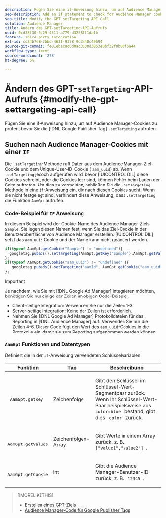 ```yaml
---
description: Fügen Sie eine if-Anweisung hinzu, um auf Audience Manager-Cookies zu prüfen, bevor Sie die setTargeting-Methode für das Google Publisher-Tag aufrufen.
seo-description: Add an if statement to check for Audience Manager cookies before calling the Google Publisher Tag .setTargeting method.
seo-title: Modify the GPT setTargeting API Call
solution: Audience Manager
title: Ändern des GPT-setTargeting-API-Aufrufs
uuid: 0cd38f30-5d29-4511-a779-d32587f1dafb
feature: Third-party Integration
exl-id: cc34b7e8-7bbd-463f-9378-9d3a40c49594
source-git-commit: fe01ebac8c0d0ad3630d3853e0bf32f0b00f6a44
workflow-type: tm+mt
source-wordcount: '278'
ht-degree: 5%

---
```


# Ändern des GPT-`setTargeting`-API-Aufrufs {#modify-the-gpt-settargeting-api-call}

Fügen Sie eine if-Anweisung hinzu, um auf Audience Manager-Cookies zu prüfen, bevor Sie die [!DNL Google Publisher Tag] `.setTargeting` aufrufen.

## Suchen nach Audience Manager-Cookies mit einer `IF`

Die `.setTargeting`-Methode ruft Daten aus dem Audience Manager-Ziel-Cookie und dem Unique-User-ID-Cookie ( `aam_uuid`) ab. Wenn `.setTargeting` jedoch aufgerufen wird, bevor [!UICONTROL DIL] diese Cookies schreibt, oder die Cookies leer sind, können Fehler beim Laden der Seite auftreten. Um dies zu vermeiden, schließen Sie die `.setTargeting`-Methode in eine `if`-Anweisung ein, die nach diesen Cookies sucht. Wenn sie nicht festgelegt sind, verhindert diese Anweisung, dass `.setTargeting` die Funktion `AamGpt` aufrufen.

### Code-Beispiel für `IF` Anweisung

In diesem Beispiel wird der Cookie-Name des Audience Manager-Ziels `Sample`. Sie legen diesen Namen fest, wenn Sie das Ziel-Cookie in der Benutzeroberfläche von Audience Manager erstellen. [!UICONTROL DIL] setzt das `aam_uuid` Cookie und der Name kann nicht geändert werden.

```js
if(typeof AamGpt.getCookie("Sample") != "undefined"){ 
  googletag.pubads().setTargeting(AamGpt.getKey("Sample"),AamGpt.getValues("Sample")); 
}; 
if(typeof AamGpt.getCookie("aam_uuid") != "undefined" ){ 
   googletag.pubads().setTargeting("aamId", AamGpt.getCookie("aam_uuid")); 
};
```

>[!IMPORTANT]
>
>Je nachdem, wie Sie mit [!DNL Google Ad Manager] integrieren möchten, benötigen Sie nur einige der Zeilen im obigen Code-Beispiel:
>
>* Client-seitige Integration: Verwenden Sie nur die Zeilen 1-3.
>* Server-seitige Integration: Keine der Zeilen ist erforderlich.
>* Nehmen Sie [!DNL Google Ad Manager] Protokolldateien für das Reporting in [!DNL Audience Manager] auf: Verwenden Sie nur die Zeilen 4-6. Dieser Code fügt den Wert des `aam_uuid`-Cookies in die Protokolle ein, damit sie zum Reporting aufgenommen werden können.

### `AamGpt` Funktionen und Datentypen

Definiert die in der `if`-Anweisung verwendeten Schlüsselvariablen.

<table id="table_881391C9BDDF4FACAFC37A47B14B31A1"> 
 <thead> 
  <tr> 
   <th colname="col1" class="entry"> Funktion </th> 
   <th colname="col2" class="entry"> Typ </th> 
   <th colname="col3" class="entry"> Beschreibung </th> 
  </tr> 
 </thead>
 <tbody> 
  <tr> 
   <td colname="col1"> <p> <code> AamGpt.getKey </code> </p> </td> 
   <td colname="col2"> <p>Zeichenfolge </p> </td> 
   <td colname="col3"> <p>Gibt den Schlüssel im Schlüssel-Wert-Segmentpaar zurück. Wenn Ihr Schlüssel-Wert-Paar beispielsweise aus <code> color=blue </code> bestand, gibt dies <code> color </code> zurück. </p> </td> 
  </tr> 
  <tr> 
   <td colname="col1"> <p> <code> AamGpt.getValues </code> </p> </td> 
   <td colname="col2"> <p>Zeichenfolgen-Array </p> </td> 
   <td colname="col3"> <p>Gibt Werte in einem Array zurück, z. B. <code> ["value1","value2"] </code>. </p> </td> 
  </tr> 
  <tr> 
   <td colname="col1"> <p> <code> AamGpt.getCookie </code> </p> </td> 
   <td colname="col2"> <p>int </p> </td> 
   <td colname="col3"> <p>Gibt die Audience Manager-Benutzer-ID zurück, z. B. <code> 12345 </code>. </p> </td> 
  </tr>
 </tbody>
</table>

>[!MORELIKETHIS]
>
>* [Erstellen eines GPT-Ziels](../../integration/gpt-aam-destination/gpt-aam-create-destination.md)
>* [Audience Manager-Code für Google Publisher Tags](../../integration/gpt-aam-destination/gpt-aam-aamgpt-code.md)
